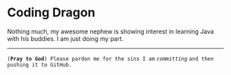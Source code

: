 Coding Dragon
======


Nothing much, my awesome nephew is showing interest in learning Java with his buddies. I am just doing my part. 

---
`(`**`Pray to God`**`) Please pardon me for the sins I am` _`committing`_ ` and then pushing it to GitHub. `